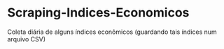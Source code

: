 # Scraping-Indices-Economicos
Coleta diária de alguns índices econômicos (guardando tais índices num arquivo CSV)
